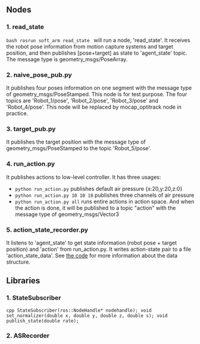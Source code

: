 ## Nodes
### 1. read_state
`bash
rosrun soft_arm read_state
` will run a node, 'read_state'. It receives the robot pose information from motion capture systems and target position, and then publishes [pose+target] as state to 'agent_state' topic. The message type is geometry_msgs/PoseArray.

### 2. naive_pose_pub.py
It publishes four poses information on one segment with the message type of geometry_msgs/PoseStamped. This node is for test purpose. The four topics are 'Robot_1/pose', 'Robot_2/pose', 'Robot_3/pose' and 'Robot_4/pose'. This node will be replaced by mocap_optitrack node in practice.

### 3. target_pub.py
It publishes the target position with the message type of geometry_msgs/PoseStamped to the topic 'Robot_5/pose'.

### 4. run_action.py
It publishes actions to low-level controller. It has three usages:
- `python run_action.py` publishes default air pressure {x:20,y:20,z:0}
- `python run_action.py 10 10 10` publishes three channels of air pressure
- `python run_action.py all` runs entire actions in action space. And when the action is done, it will be published to a topic "action" with the message type of geometry_msgs/Vector3

### 5. action_state_recorder.py
It listens to 'agent_state' to get state information (robot pose + target position) and 'action' from run_action.py. It writes action-state pair to a file 'action_state_data'. See [the code](https://github.com/ZhiangChen/soft_arm/blob/master/src/action_state_recorder.py#L32) for more information about the data structure.
 
## Libraries
### 1. StateSubscriber
`cpp
 StateSubscriber(ros::NodeHandle* nodehandle);
 void set_normalizer(double x, double y, double z, double s);
 void publish_state(double rate);
`

### 2. ASRecorder
